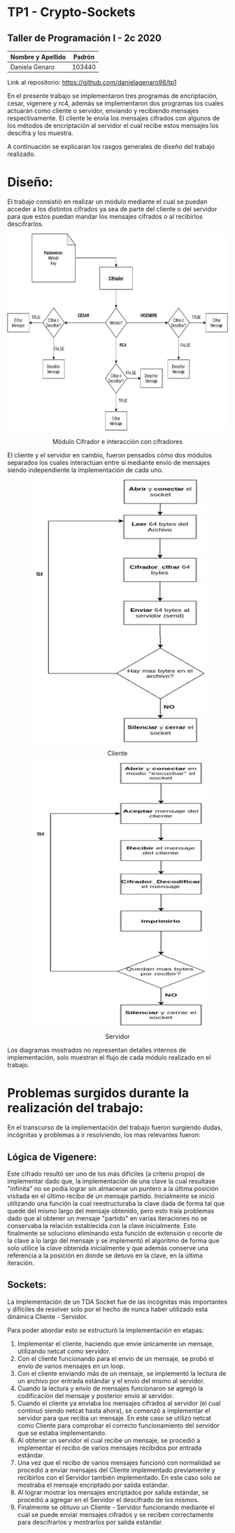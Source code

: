 # TP1 - Crypto-Sockets
## Taller de Programación I - 2c 2020

| Nombre y Apellido | Padrón | 
| ----------- | ----------- |
| Daniela Genaro | 103440 |

Link al repositorio: https://github.com/danielagenaro98/tp1

En el presente trabajo se implementaron tres programas de encriptación, cesar, vigenere y rc4, además se implementaron dos programas los cuales actuarán como cliente o servidor, enviando y recibiendo mensajes respectivamente.
El cliente le envía los mensajes cifrados con algunos de los métodos de encriptación al servidor el cual recibe estos mensajes los descifra y los muestra.

A continuación se explicaran los rasgos generales de diseño del trabajo realizado.

# Diseño:

El trabajo consistió en realizar un módulo mediante el cual se puedan acceder a los distintos cifrados ya sea de parte del cliente o del servidor para que estos puedan mandar los mensajes cifrados o al recibirlos descifrarlos.

<p align="center">
 
<img src="Imagenes/TP1-Cifrador.jpg" title="Módulo Cifrador e interacción con cifradores" width="600" height="450">
<div align="center">Módulo Cifrador e interacción con cifradores</div>
 
</p>

El cliente y el servidor en cambio, fueron pensados cómo dos módulos separados los cuales interactúan entre sí mediante envío de mensajes siendo independiente la implementación de cada uno.

<p align="center">
 
<img src="Imagenes/TP1-Cliente.jpg" title="Cliente" width="400" height="600">
<div align="center">Cliente</div>
 
</p>

<p align="center">
 
<img src="Imagenes/TP1-Servidor.jpg" title="Servidor" width="400" height="600">
<div align="center">Servidor</div>
 
</p>

Los diagramas mostrados no representan detalles internos de implementación, solo muestran el flujo de cada módulo realizado en el trabajo.

# Problemas surgidos durante la realización del trabajo:

En el transcurso de la implementación del trabajo fueron surgiendo dudas, incógnitas y problemas a ir resolviendo, los mas relevantes fueron:

## Lógica de Vigenere:

Este cifrado resultó ser uno de los más difíciles (a criterio propio) de implementar dado que, la implementación de una clave la cual resultase "infinita" no se podía lograr sin almacenar un puntero a la última posición visitada en el último recibo de un mensaje partido.
Inicialmente se inició utilizando una función la cual reestructuraba la clave dada de forma tal que quede del mismo largo del mensaje obtenido, pero esto traía problemas dado que al obtener un mensaje "partido" en varias iteraciones no se conservaba la relación establecida con la clave inicialmente.
Esto finalmente se soluciono eliminando esta función de extensión o recorte de la clave a lo largo del mensaje y se implementó el algoritmo de forma que solo utilice la clave obtenida inicialmente y que además conserve una referencia a la posición en donde se detuvo en la clave, en la última iteración.

## Sockets:

La implementación de un TDA Socket fue de las incógnitas más importantes y difíciles de resolver solo por el hecho de nunca haber utilizado esta dinámica Cliente - Servidor. 

Para poder abordar esto se estructuró la implementación en etapas:

1) Implementar el cliente, haciendo que envie únicamente un mensaje, utilizando netcat como servidor.
2) Con el cliente funcionando para el envío de un mensaje, se probó el envío de varios mensajes en un loop.
3) Con el cliente enviando más de un mensaje, se implementó la lectura de un archivo por entrada estándar y el envío del mismo al servidor.
4) Cuando la lectura y envío de mensajes funcionaron se agregó la codificación del mensaje y posterior envío al servidor.
5) Cuando el cliente ya enviaba los mensajes cifrados al servidor (el cual continuó siendo netcat hasta ahora), se comenzó a implementar el servidor para que reciba un mensaje. En este caso se utilizó netcat como Cliente para comprobar el correcto funcionamiento del servidor que se estaba implementando.
6) Al obtener un servidor el cual recibe un mensaje, se procedió a implementar el recibo de varios mensajes recibidos por entrada estándar.
7) Una vez que el recibo de varios mensajes funcionó con normalidad se procedió a enviar mensajes del Cliente implementado previamente y recibirlos con el Servidor también implementado. En este caso solo se mostraba el mensaje encriptado por salida estándar.
8) Al lograr mostrar los mensajes encriptados por salida estándar, se procedió a agregar en el Servidor el descifrado de los mismos.
9) Finalmente se obtuvo un Cliente - Servidor funcionando mediante el cual se puede enviar mensajes cifrados y se reciben correctamente para descifrarlos y mostrarlos por salida estándar.
